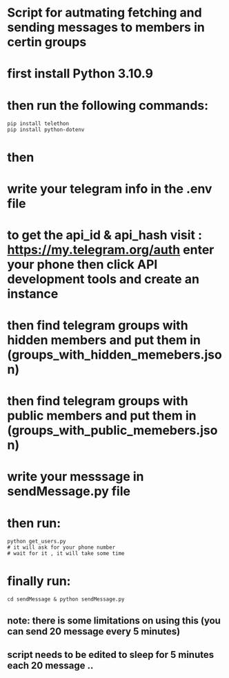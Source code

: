 # Script for autmating fetching and sending messages to members in certin groups
# first install Python 3.10.9
# then run the following commands:
    pip install telethon
    pip install python-dotenv
# then
# write your telegram info in the .env file
# to get the api_id & api_hash visit : https://my.telegram.org/auth enter your phone then click API development tools and create an instance 

# then find telegram groups with hidden members and put them in (groups_with_hidden_memebers.json)
# then find telegram groups with public members and put them in (groups_with_public_memebers.json)

# write your messsage in sendMessage.py file 
# then run:
    python get_users.py  
    # it will ask for your phone number
    # wait for it , it will take some time
# finally run:
    cd sendMessage & python sendMessage.py
 
## note: there is some limitations on using this (you can send 20 message every 5 minutes)
## script needs to be edited to sleep for 5 minutes each 20 message ..